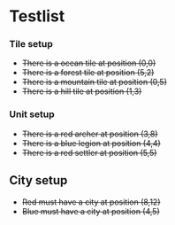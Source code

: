 # Testlist

### Tile setup
* ~~There is a ocean tile at position (0,0)~~
* ~~There is a forest tile at position (5,2)~~
* ~~There is a mountain tile at position (0,5)~~
* ~~There is a hill tile at position (1,3)~~

### Unit setup
* ~~There is a red archer at position (3,8)~~
* ~~There is a blue legion at position (4,4)~~
* ~~There is a red settler at position (5,5)~~

## City setup
* ~~Red must have a city at position (8,12)~~
* ~~Blue must have a city at position (4,5)~~


